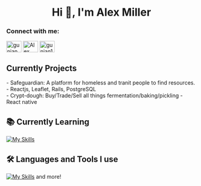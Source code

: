 <h1 align="center">Hi 👋, I'm Alex Miller</h1>

<h3 align="left">Connect with me:</h3>

<p align="left">
<a href="https://www.instagram.com/alexannmill/" target="blank"><img align="center" src="https://raw.githubusercontent.com/rahuldkjain/github-profile-readme-generator/master/src/images/icons/Social/instagram.svg" alt="gunjan.ab" height="30" width="40" /></a>
<a href="https://www.linkedin.com/in/alexannmill/" target="blank"><img align="center" src="https://raw.githubusercontent.com/rahuldkjain/github-profile-readme-generator/master/src/images/icons/Social/linked-in-alt.svg" alt="Alex Miler" height="30" width="40" /></a>
<a href="https://github.com/alexannmill" target="blank"><img align="center" src="https://raw.githubusercontent.com/rahuldkjain/github-profile-readme-generator/master/src/images/icons/Social/github.svg" alt="gunjan1909" height="30" width="40" /></a>


<p align="left">

  <h2><b> Currently Projects</b></h2>
  - Safeguardian: A platform for homeless and tranit people to find resources. - Reactjs, Leaflet, Rails, PostgreSQL 
  <br>
  - Crypt-dough: Buy/Trade/Sell all things fermentation/baking/pickling - React native
  
 <h2><b>📚 Currently Learning</b></h2>

[![My Skills](https://skillicons.dev/icons?i=py,ts)](https://skillicons.dev)

<h2><b>🛠 Languages and Tools I use </b></h2>
  
[![My Skills](https://skillicons.dev/icons?i=js,html,css,react,nodejs,jest,jquery,postgres,react,mysql,ruby,vscode,tailwind,express)](https://skillicons.dev) and more!

</p>
